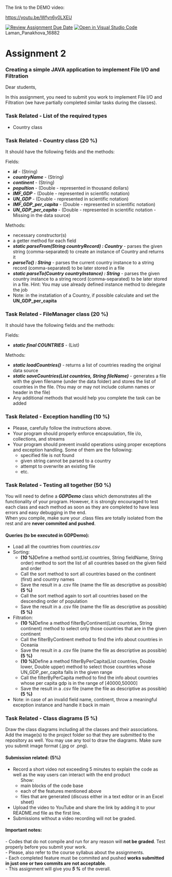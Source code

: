 The link to the DEMO video:

https://youtu.be/Wfyn6y0LXEU

[![Review Assignment Due Date](https://classroom.github.com/assets/deadline-readme-button-24ddc0f5d75046c5622901739e7c5dd533143b0c8e959d652212380cedb1ea36.svg)](https://classroom.github.com/a/srbrZTU6)
[![Open in Visual Studio Code](https://classroom.github.com/assets/open-in-vscode-718a45dd9cf7e7f842a935f5ebbe5719a5e09af4491e668f4dbf3b35d5cca122.svg)](https://classroom.github.com/online_ide?assignment_repo_id=10902141&assignment_repo_type=AssignmentRepo)
Laman_Panakhova_16882
<h1> Assignment 2 </h1>
<h3> Creating a simple JAVA application to implement File I/O and Filtration </h3>

Dear students,

In this assignment, you need to submit you work to implement File I/O and Filtration (we have partially completed
similar tasks during the
classes).

<h3>Task Related - List of the required types</h3>
<ul>
    <li>Country class</li>
</ul>

<h3>Task Related - Country class <strong>(20 %)</strong></h3>
<p>It should have the following fields and the methods:</p>
<p>Fields:</p>
<ul>
    <li><strong><em>id</em></strong> - (String)</li>
    <li><strong><em>countryName</em></strong> - (String)</li>
    <li><strong><em>continent</em></strong> - (String)</li>
    <li><strong><em>popultion</em></strong> - (Double - represented in thousand dollars)</li>
    <li><strong><em>IMF_GDP</em></strong> - (Double - represented in scientific notation)</li>
    <li><strong><em>UN_GDP</em></strong> - (Double - represented in scientific notation)</li>
    <li><strong><em>IMF_GDP_per_capita</em></strong> - (Double - represented in scientific notation)</li>
    <li><strong><em>UN_GDP_per_capita</em></strong> - (Double - represented in scientific notation - Missing in the data
        source)</li>
</ul>
<p>Methods:</p>
<ul>
    <li>necessary constructor(s)</li>
    <li>a getter method for each field</li>
    <li><strong><em>static parseFrom(String countryRecord) : Country</em></strong> - parses the given string
        (comma-separated) to create an instance of Country and returns it</li>
    <li><strong><em>parseTo() : String</em></strong> - parses the current country instance to a string record
        (comma-separated) to be later stored in a file</li>
    <li><strong><em>static parseTo(Country countryInstance) : String</em></strong> - parses the given country instance
        to a string record (comma-separated) to be later stored in a file. Hint: You may use already defined instance
        method to delegate the job</li>
    <li>Note: in the instatiation of a Country, if possible calculate and set the <strong>UN_GDP_per_capita</strong>
    </li>
</ul>

<h3>Task Related - FileManager class <strong>(20 %)</strong></h3>
<p>It should have the following fields and the methods:</p>
<p>Fields:</p>
<ul>
    <li><strong><em>static final COUNTRIES</em></strong> - (List)</li>
</ul>
<p>Methods:</p>
<ul>
    <li><strong><em>static loadCountries()</em></strong> - returns a list of countries reading the original data source
    </li>
    <li><strong><em>static saveCountries(List<Country> countries, String fileName)</em></strong> - generates a file with
        the given filename (under the data folder) and stores the list of countries in the file. (You may or may not include column names or
        header in the file)</li>
    <li>Any additional methods that would help you complete the task can be added</li>
</ul>

<h3>Task Related - Exception handling <strong>(10 %)</strong></h3>
<ul>
    <li>Please, carefully follow the instructions above.</li>
    <li>Your program should properly enforce encapsulation, file i/o, collections, and streams</li>
    <li>Your program should prevent invalid operations using proper exceptions and exception handling. Some of them are
        the following:
        <ul>
            <li>specified file is not found</li>
            <li>given string cannot be parsed to a country</li>
            <li>attempt to overwrite an existing file</li>
            <li>etc.</li>
        </ul>
    </li>
</ul>

<h3>Task Related - Testing all together <strong>(50 %)</strong></h3>
You will need to define a <strong><em>GDPDemo</em></strong> class which demonstrates all the functionality of
your program. However, it is strongly encouraged to test each class and each method as soon as they are completed to
have
less errors and easy debugging in the end. <br />
When you compile, make sure your .class files are totally isolated from the rest and are <strong>never commited and
    pushed</strong>.
<h4>Queries (to be executed in GDPDemo):</h4>
<ul>
    <li>Load all the countries from <i>countries.csv</i></li>
    <li>
        Sorting:
        <ul>
            <li><strong>(10 %)</strong>Define a method sort(List<Country> countries, String fieldName, String order)
                    method to sort the list of
                    all countries based on the given field and order</li>
            <li>Call the sort method to sort all countries based on the continent (first) and country names</li>
            <li>Save the result in a .csv file (name the file as descriptive as possible)<strong>(5 %)</strong></li>
            <li>Call the sort method again to sort all countries based on the descending order of population</li>
            <li>Save the result in a .csv file (name the file as descriptive as possible)<strong>(5 %)</strong></li>
        </ul>
    </li>
    <li>
        Filtration:
        <ul>
            <li><strong>(10 %)</strong>Define a method filterByContinent(List<Country> countries, String continent)
                    method to select only those
                    countries that are in the given continent</li>
            <li>Call the filterByContinent method to find the info about countries in Oceania</li>
            <li>Save the result in a .csv file (name the file as descriptive as possible)<strong>(5 %)</strong></li>
            <li><strong>(10 %)</strong>Define a method filterByPerCapita(List<Country> countries, Double lower, Double
                    upper) method to select
                    those countries whose UN_GDP_per_capita falls in the given range </li>
            <li>Call the filterByPerCapita method to find the info about countries whose per capita gdp is in the range
                of [40000,50000] </li>
            <li>Save the result in a .csv file (name the file as descriptive as possible)<strong>(5 %)</strong>
            </li>
        </ul>
    </li>
    <li>Note: in case of an invalid field name, continent, throw a meaningful exception instance and handle it back in
        main</li>
</ul>

<h3>Task Related - Class diagrams <strong>(5 %)</strong></h3>
Draw the class diagrams including all the classes and their associations. Add the image(s) to the project
folder so that they are submitted to the repository as well. You may use any tool to draw the diagrams. Make sure you
submit image format (.jpg or .png).

<h4> Submission related: (5%)</h4>
<ul>
    <li> Record a short video not exceeding 5 minutes to explain the code
        as well as the way users can interact with the end product
        <ul>Show:
            <li> main blocks of the code base</li>
            <li> each of the features mentioned above</li>
            <li> files that are generated (discuss either in a text editor or in an Excel sheet)</li>
        </ul>
    </li>
    <li> Upload the video to YouTube and share the link by adding it to your README.md file as the first line.</li>
    <li> Submissions without a video recording will not be graded.</li>
</ul>

<h4>Important notes:</h4>
- Codes that do not compile and run for any reason will <strong>not be graded</strong>. Test properly before you submit
your work.<br />
- Please, also refer to the course syllabus about the assignments. <br />
- Each completed feature must be commited and pushed <strong>works submitted in just one or two commits are not
    acceptable</strong>. <br />
- This assignment will give you <strong><em>5 %</em></strong> of the overall. <br />